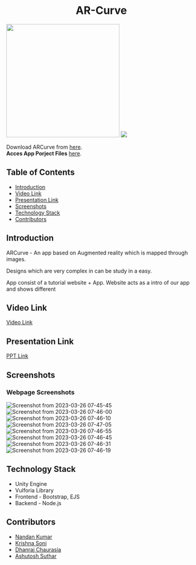 <h1 style="text-align: center;  align-items: center;">AR-Curve</h1>

<img src="https://i.postimg.cc/RFFWF4vg/built-at-hack.jpg" width=300px>

<img src="https://paas-s3-broker-prod-lon-2edbd31f-65e0-4d35-9755-fde7c3b1b292.s3.amazonaws.com/images/AR_VR_person_with_VR_headset.original.png">

Download ARCurve from [here](https://drive.google.com/file/d/1yaKfTfUuBlSFUq567fS4NHGacqgxLnLw/view?usp=share_link).
<br/>
**Acces App Porject Files** [here](https://drive.google.com/drive/folders/1PKlxToWw_6dAT2w8AyqJi0DI-0CFhLe1?usp=share_link).

## Table of Contents
- [Introduction](#introduction)
- [Video Link](#video-link)
- [Presentation Link](#presentation-link)
- [Screenshots](#screenshots)
- [Technology Stack](#technology-stack)
- [Contributors](#contributors)

## Introduction
ARCurve - An app based on Augmented reality which is mapped through images.

Designs which are very complex in can be study in a easy.

App consist of a tutorial website + App. 
Website acts as a intro of our app and shows different


## Video Link
[Video Link](https://drive.google.com/file/d/1aZEm35kdcvImdupOCr72d7xPorj_qQf7/view?usp=share_link)

## Presentation Link
[PPT Link](https://docs.google.com/presentation/d/1Gk6m0QN8Wsr0BYXDq1FQGdbIKeVLzxZHxmSfsXWojH0/edit#slide=id.p)

## Screenshots

### Webpage Screenshots
![Screenshot from 2023-03-26 07-45-45](https://user-images.githubusercontent.com/81418590/227752711-10163742-9e05-4b5f-938d-c52498a795da.png)
![Screenshot from 2023-03-26 07-46-00](https://user-images.githubusercontent.com/81418590/227752717-32deafae-8b80-4e24-851d-555f0657dca2.png)
![Screenshot from 2023-03-26 07-46-10](https://user-images.githubusercontent.com/81418590/227752719-dcf47dc8-d9be-4d3b-969a-1feeb57ee313.png)
![Screenshot from 2023-03-26 07-47-05](https://user-images.githubusercontent.com/81418590/227752727-ad854005-b390-40d8-8282-de627390b915.png)
![Screenshot from 2023-03-26 07-46-55](https://user-images.githubusercontent.com/81418590/227752735-ba4b38fa-2c3b-4b05-b163-94dc968184b2.png)
![Screenshot from 2023-03-26 07-46-45](https://user-images.githubusercontent.com/81418590/227752739-c9d9311b-3bc0-4ebc-86d7-cb2087cb5647.png)
![Screenshot from 2023-03-26 07-46-31](https://user-images.githubusercontent.com/81418590/227752756-c1c08515-b348-4a68-948f-2673ea7589fb.png)
![Screenshot from 2023-03-26 07-46-19](https://user-images.githubusercontent.com/81418590/227752786-71b956f3-a3cb-4433-9078-0d2ebc9d9d95.png)


## Technology Stack
- Unity Engine
- Vulforia Library
- Frontend - Bootstrap, EJS
- Backend - Node.js

## Contributors
- [Nandan Kumar](https://github.com/DE-Nandan)
- [Krishna Soni](https://github.com/Krishna1922)
- [Dhanraj Chaurasia](https://github.com/dhanrajchaurasia)
- [Ashutosh Suthar](https://github.com/ashutoshsuthar2020)
